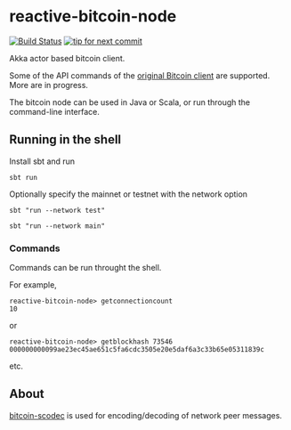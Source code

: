 # reactive-bitcoin-node

[![Build Status](https://travis-ci.org/yzernik/reactive-bitcoin-node.svg?branch=master)](https://travis-ci.org/yzernik/reactive-bitcoin-node)
[![tip for next commit](https://tip4commit.com/projects/1006.svg)](https://tip4commit.com/github/yzernik/reactive-bitcoin-node)

Akka actor based bitcoin client.

Some of the API commands of the [original Bitcoin client](https://en.bitcoin.it/wiki/Original_Bitcoin_client/API_calls_list) are supported. More are in progress.

The bitcoin node can be used in Java or Scala, or run through the command-line interface.

## Running in the shell

Install sbt and run

```
sbt run
```

Optionally specify the mainnet or testnet with the network option

```
sbt "run --network test"
```

```
sbt "run --network main"
```

### Commands

Commands can be run throught the shell.

For example,

```
reactive-bitcoin-node> getconnectioncount
10
```

or

```
reactive-bitcoin-node> getblockhash 73546
000000000099ae23ec45ae651c5fa6cdc3505e20e5daf6a3c33b65e05311839c
```

etc.


## About

[bitcoin-scodec](https://github.com/yzernik/bitcoin-scodec) is used for encoding/decoding of network peer messages.

